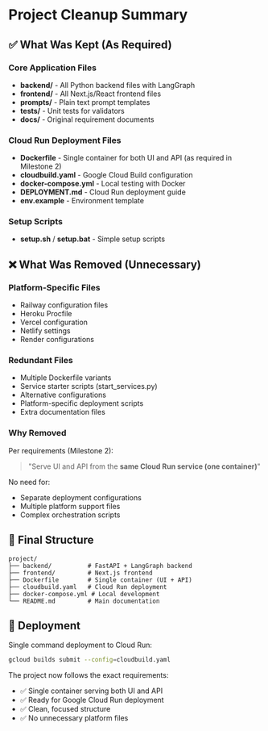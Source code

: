 # Project Cleanup Summary

## ✅ What Was Kept (As Required)

### Core Application Files
- **backend/** - All Python backend files with LangGraph
- **frontend/** - All Next.js/React frontend files
- **prompts/** - Plain text prompt templates
- **tests/** - Unit tests for validators
- **docs/** - Original requirement documents

### Cloud Run Deployment Files
- **Dockerfile** - Single container for both UI and API (as required in Milestone 2)
- **cloudbuild.yaml** - Google Cloud Build configuration
- **docker-compose.yml** - Local testing with Docker
- **DEPLOYMENT.md** - Cloud Run deployment guide
- **env.example** - Environment template

### Setup Scripts
- **setup.sh** / **setup.bat** - Simple setup scripts

## ❌ What Was Removed (Unnecessary)

### Platform-Specific Files
- Railway configuration files
- Heroku Procfile
- Vercel configuration
- Netlify settings
- Render configurations

### Redundant Files
- Multiple Dockerfile variants
- Service starter scripts (start_services.py)
- Alternative configurations
- Platform-specific deployment scripts
- Extra documentation files

### Why Removed
Per requirements (Milestone 2):
> "Serve UI and API from the **same Cloud Run service (one container)**"

No need for:
- Separate deployment configurations
- Multiple platform support files
- Complex orchestration scripts

## 📁 Final Structure

```
project/
├── backend/          # FastAPI + LangGraph backend
├── frontend/         # Next.js frontend
├── Dockerfile        # Single container (UI + API)
├── cloudbuild.yaml   # Cloud Run deployment
├── docker-compose.yml # Local development
└── README.md         # Main documentation
```

## 🚀 Deployment

Single command deployment to Cloud Run:
```bash
gcloud builds submit --config=cloudbuild.yaml
```

The project now follows the exact requirements:
- ✅ Single container serving both UI and API
- ✅ Ready for Google Cloud Run deployment
- ✅ Clean, focused structure
- ✅ No unnecessary platform files
